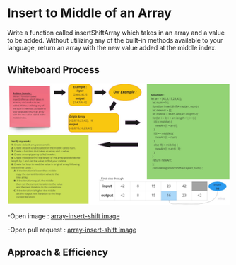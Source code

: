 # Insert to Middle of an Array
<!-- Description of the challenge -->
 Write a function called insertShiftArray which takes in an array and a value to be added. Without utilizing any of the built-in methods available to your language, return an array with the new value added at the middle index.

## Whiteboard Process
<!-- Embedded whiteboard image -->
![array-insert-shift](../assets/insert-Shift-Array.jpg)

-Open image :
[array-insert-shift image](../assets/insert-Shift-Array.jpg)

-Open pull request :
[array-insert-shift image](https://github.com/SohaibAlmomani/data-structures-and-algorithms/pulls?q=is%3Apr+is%3Aclosed)


## Approach & Efficiency
<!-- What approach did you take? Discuss Why. What is the Big O space/time for this approach? -->
